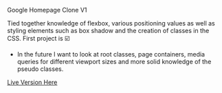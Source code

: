 Google Homepage Clone V1

Tied together knowledge of flexbox, various positioning values as well as styling elements such as box shadow and the creation of classes in the CSS. First project is ☑️

- In the future I want to look at root classes, page containers, media queries for different viewport sizes and more solid knowledge of the pseudo classes. 

<a href="https://phileeep.github.io/googlehomepage/">Live Version Here</a>
